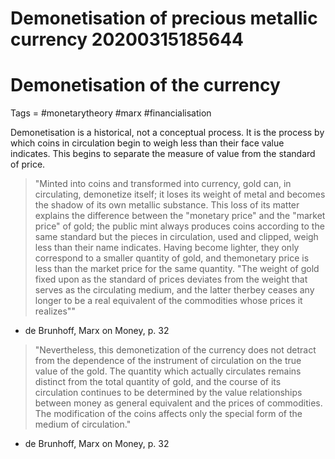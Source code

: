 Demonetisation of precious metallic currency 20200315185644
========================================



# Demonetisation of the currency
Tags = #monetarytheory #marx #financialisation

Demonetisation is a historical, not a conceptual process. It is the process by which coins in circulation begin to weigh less than their face value indicates. This begins to separate the measure of value from the standard of price.

> "Minted into coins and transformed into currency, gold can, in circulating, demonetize itself; it loses its weight of metal and becomes the shadow of its own metallic substance. This loss of its matter explains the difference between the "monetary price" and the "market price" of gold; the public mint always produces coins according to the same standard but the pieces in circulation, used and clipped, weigh less than their name indicates. Having become lighter, they only correspond to a smaller quantity of gold, and themonetary price is less than the market price for the same quantity. "The weight of gold fixed upon as the standard of prices deviates from the weight that serves as the circulating medium, and the latter therbey ceases any longer to be a real equivalent of the commodities whose prices it realizes""

- de Brunhoff, Marx on Money, p. 32

> "Nevertheless, this demonetization of the currency does not detract from the dependence of the instrument of circulation on the true value of the gold. The quantity which actually circulates remains distinct from the total quantity of gold, and the course of its circulation continues to be determined by the value relationships between money as general equivalent and the prices of commodities. The modification of the coins affects only the special form of the medium of circulation."

- de Brunhoff, Marx on Money, p. 32